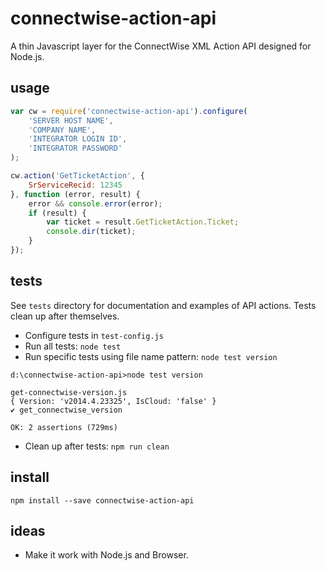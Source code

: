 connectwise-action-api
======================

A thin Javascript layer for the ConnectWise XML Action API designed for Node.js.

usage
-----
```javascript
var cw = require('connectwise-action-api').configure(
	'SERVER HOST NAME',
	'COMPANY NAME',
	'INTEGRATOR LOGIN ID',
	'INTEGRATOR PASSWORD'
);

cw.action('GetTicketAction', {
	SrServiceRecid: 12345
}, function (error, result) {
	error && console.error(error);
	if (result) {
		var ticket = result.GetTicketAction.Ticket;
	    console.dir(ticket);
	}
});
```

tests
-----

See `tests` directory for documentation and examples of API actions.
Tests clean up after themselves.  
* Configure tests in `test-config.js`
* Run all tests: `node test`
* Run specific tests using file name pattern: `node test version`
```
d:\connectwise-action-api>node test version

get-connectwise-version.js
{ Version: 'v2014.4.23325', IsCloud: 'false' }
✔ get_connectwise_version

OK: 2 assertions (729ms)
```
* Clean up after tests: `npm run clean`

install
-------
```
npm install --save connectwise-action-api
```

ideas
-----
* Make it work with Node.js and Browser.